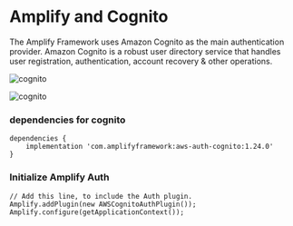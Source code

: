 # Amplify and Cognito


The Amplify Framework uses Amazon Cognito as the main authentication provider. Amazon Cognito is a robust user directory
service that handles user registration, authentication, account recovery & other operations.

![cognito](https://www.google.com/url?sa=i&url=https%3A%2F%2Faws.amazon.com%2Far%2Fgetting-started%2Fhands-on%2Fbuild-serverless-web-app-lambda-apigateway-s3-dynamodb-cognito%2F&psig=AOvVaw2x8TBSWWc_D4TPkceQEvpC&ust=1638125919418000&source=images&cd=vfe&ved=0CAsQjRxqFwoTCKDUvOGcufQCFQAAAAAdAAAAABAJ)

![cognito](https://www.google.com/url?sa=i&url=https%3A%2F%2Fmedium.com%2Fanalytics-vidhya%2Fwhat-is-aws-amplify-advantages-and-disadvantages-of-aws-amplify-49ddc4831467&psig=AOvVaw2x8TBSWWc_D4TPkceQEvpC&ust=1638125919418000&source=images&cd=vfe&ved=0CAsQjRxqFwoTCKDUvOGcufQCFQAAAAAdAAAAABAg)



### dependencies for cognito

```
dependencies {
    implementation 'com.amplifyframework:aws-auth-cognito:1.24.0'
}
```

### Initialize Amplify Auth

```
// Add this line, to include the Auth plugin.
Amplify.addPlugin(new AWSCognitoAuthPlugin());
Amplify.configure(getApplicationContext());
```
